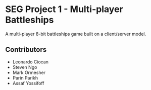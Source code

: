 SEG Project 1 - Multi-player Battleships
========================================

A multi-player 8-bit battleships game built on a client/server model.

Contributors
------------

- Leonardo Ciocan
- Steven Ngo
- Mark Ormesher
- Parin Parikh
- Assaf Yossifoff